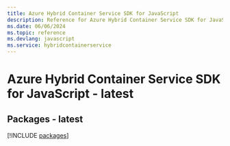 ```yaml
---
title: Azure Hybrid Container Service SDK for JavaScript
description: Reference for Azure Hybrid Container Service SDK for JavaScript
ms.date: 06/06/2024
ms.topic: reference
ms.devlang: javascript
ms.service: hybridcontainerservice
---
```

# Azure Hybrid Container Service SDK for JavaScript - latest
## Packages - latest
[!INCLUDE [packages](hybrid-container-service-index.md)]